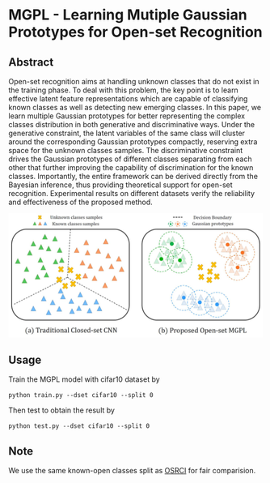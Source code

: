 # MGPL - Learning Mutiple Gaussian Prototypes for Open-set Recognition


## Abstract

Open-set recognition aims at handling unknown classes that do not exist in the training phase. To deal with this problem, the key point is to learn effective latent feature representations which are capable of classifying known classes as well as detecting new emerging classes. In this paper, we learn multiple Gaussian prototypes for better representing the complex classes distribution in both generative and discriminative ways. Under the generative constraint, the latent variables of the same class will cluster around the corresponding Gaussian prototypes compactly, reserving extra space for the unknown classes samples. The discriminative constraint drives the Gaussian prototypes of different classes separating from each other that further improving the capability of discrimination for the known classes. Importantly, the entire framework can be derived directly from the Bayesian inference, thus providing theoretical support for open-set recognition. Experimental results on different datasets verify the reliability and effectiveness of the proposed method.

<img src='figure/MGPL.jpg' >



## Usage

Train the MGPL model with cifar10 dataset by

  ```
  python train.py --dset cifar10 --split 0
  ```

Then test to obtain the result by

  ```
  python test.py --dset cifar10 --split 0
  ```


## Note

We use the same known-open classes split as [OSRCI](https://github.com/lwneal/counterfactual-open-set) for fair comparision.


